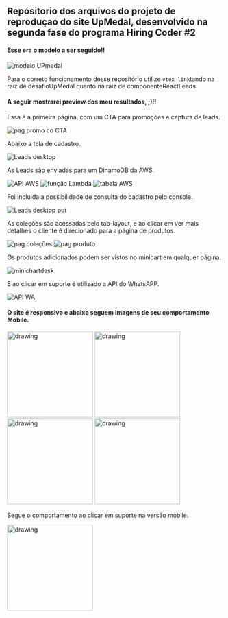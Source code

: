 ## Repósitorio dos arquivos do projeto de reproduçao do site UpMedal, desenvolvido na segunda fase do programa Hiring Coder #2

#### Esse era o modelo a ser seguido!!

![modelo UPmedal](https://user-images.githubusercontent.com/22472495/130359710-5c1613ac-a1a4-4fe8-8111-da570cb7e963.JPG)

Para o correto funcionamento desse repositório utilize `vtex link`tando na raiz de desafioUpMedal quanto na raiz de componenteReactLeads.

#### A seguir mostrarei preview dos meu resultados, ;)!!

Essa é a primeira página, com um CTA para promoções e captura de leads.

![pag promo co CTA](https://user-images.githubusercontent.com/22472495/130359885-eefc1a10-a132-4c9b-a4b2-2ee199e2df04.JPG)

Abaixo a tela de cadastro.

![Leads desktop](https://user-images.githubusercontent.com/22472495/130359922-f5536f33-1474-487c-a06f-916d32d15284.JPG)

As Leads são enviadas para um DinamoDB da AWS.

![API AWS](https://user-images.githubusercontent.com/22472495/130360102-d12e6159-aa53-4636-a97b-59135d3e613b.JPG)
![função Lambda](https://user-images.githubusercontent.com/22472495/130360106-e50deae5-dfa7-4664-aacd-c8c76f2b10db.JPG)
![tabela AWS](https://user-images.githubusercontent.com/22472495/130360107-237d3a3d-de54-4f31-8ffe-d99823ba55f7.JPG)

Foi incluida a possibilidade de consulta do cadastro pelo console.

![Leads desktop put](https://user-images.githubusercontent.com/22472495/130360199-1285fcb6-5931-4799-831d-2548f20da00e.JPG)

As coleções são acessadas pelo tab-layout, e ao clicar em ver mais detalhes o cliente é direcionado para a página de produtos.

![pag coleções](https://user-images.githubusercontent.com/22472495/130360132-d27d2949-60a0-4d5d-be77-daec594e43a1.JPG)
![pag produto](https://user-images.githubusercontent.com/22472495/130360135-f509ae4b-f4a4-4783-82cf-8f34f70a0c29.JPG)

Os produtos adicionados podem ser vistos no minicart em qualquer página.

![minichartdesk](https://user-images.githubusercontent.com/22472495/130360171-12bbca2e-68b3-4262-90e0-639a76bfce43.JPG)

E ao clicar em suporte é utilizado a API do WhatsAPP.

![API WA](https://user-images.githubusercontent.com/22472495/130360227-41256282-e75f-483a-921f-f91002800377.JPG)

#### O site é responsivo e abaixo seguem imagens de seu comportamento Mobile.

<img src="https://user-images.githubusercontent.com/22472495/130360348-f2c6eae1-e212-4669-a6ed-aa46a9e7e248.jpg" alt="drawing" width="200"/>
<img src="https://user-images.githubusercontent.com/22472495/130360370-b5a0f416-0eed-44dd-bf77-ffde7a04fc31.jpg" alt="drawing" width="200"/>
<img src="https://user-images.githubusercontent.com/22472495/130360385-03918862-4c2f-4baf-af3f-9eaeb694b6b8.jpg" alt="drawing" width="200"/>
<img src="https://user-images.githubusercontent.com/22472495/130360403-aa2f02e3-72b8-4852-bb74-ae06d5a63f08.jpg" alt="drawing" width="200"/>

Segue o comportamento ao clicar em suporte na versão mobile.

<img src="https://user-images.githubusercontent.com/22472495/130360485-dfe9d3d6-c636-4176-b4dc-b2ffa47862ba.jpg" alt="drawing" width="200"/>





